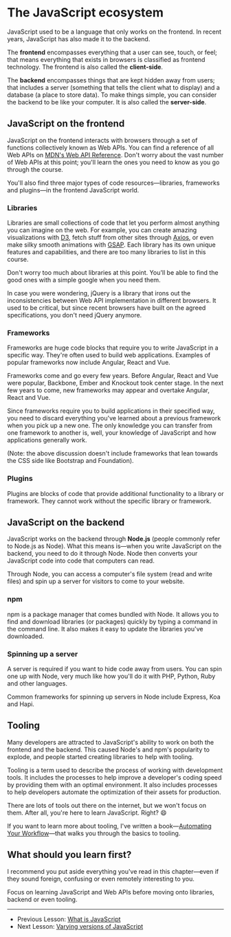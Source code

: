 # The JavaScript ecosystem

JavaScript used to be a language that only works on the frontend. In recent years, JavaScript has also made it to the backend.

The **frontend** encompasses everything that a user can see, touch, or feel; that means everything that exists in browsers is classified as frontend technology. The frontend is also called the **client-side**.

The **backend** encompasses things that are kept hidden away from users; that includes a server (something that tells the client what to display) and a database (a place to store data). To make things simple, you can consider the backend to be like your computer. It is also called the **server-side**.

## JavaScript on the frontend

JavaScript on the frontend interacts with browsers through a set of functions collectively known as Web APIs. You can find a reference of all Web APIs on [MDN's Web API Reference][1]. Don't worry about the vast number of Web APIs at this point; you'll learn the ones you need to know as you go through the course.

You'll also find three major types of code resources—libraries, frameworks and plugins—in the frontend JavaScript world.

### Libraries

Libraries are small collections of code that let you perform almost anything you can imagine on the web. For example, you can create amazing visualizations with [D3][2], fetch stuff from other sites through [Axios][3], or even make silky smooth animations with [GSAP][4]. Each library has its own unique features and capabilities, and there are too many libraries to list in this course.

Don't worry too much about libraries at this point. You'll be able to find the good ones with a simple google when you need them.

In case you were wondering, jQuery is a library that irons out the inconsistencies between Web API implementation in different browsers. It used to be critical, but since recent browsers have built on the agreed specifications, you don't need jQuery anymore.

### Frameworks

Frameworks are huge code blocks that require you to write JavaScript in a specific way. They're often used to build web applications. Examples of popular frameworks now include Angular, React and Vue.

Frameworks come and go every few years. Before Angular, React and Vue were popular, Backbone, Ember and Knockout took center stage. In the next few years to come, new frameworks may appear and overtake Angular, React and Vue.

Since frameworks require you to build applications in their specified way, you need to discard everything you've learned about a previous framework when you pick up a new one. The only knowledge you can transfer from one framework to another is, well, your knowledge of JavaScript and how applications generally work.

(Note: the above discussion doesn't include frameworks that lean towards the CSS side like Bootstrap and Foundation).

### Plugins

Plugins are blocks of code that provide additional functionality to a library or framework. They cannot work without the specific library or framework.

## JavaScript on the backend

JavaScript works on the backend through **Node.js** (people commonly refer to Node.js as Node). What this means is—when you write JavaScript on the backend, you need to do it through Node. Node then converts your JavaScript code into code that computers can read.

Through Node, you can access a computer's file system (read and write files) and spin up a server for visitors to come to your website.

### npm

npm is a package manager that comes bundled with Node. It allows you to find and download libraries (or packages) quickly by typing a command in the command line. It also makes it easy to update the libraries you've downloaded.

### Spinning up a server

A server is required if you want to hide code away from users. You can spin one up with Node, very much like how you'll do it with PHP, Python, Ruby and other languages.

Common frameworks for spinning up servers in Node include Express, Koa and Hapi.

## Tooling

Many developers are attracted to JavaScript's ability to work on both the frontend and the backend. This caused Node's and npm's popularity to explode, and people started creating libraries to help with tooling.

Tooling is a term used to describe the process of working with development tools. It includes the processes to help improve a developer's coding speed by providing them with an optimal environment. It also includes processes to help developers automate the optimization of their assets for production.

There are lots of tools out there on the internet, but we won't focus on them. After all, you're here to learn JavaScript. Right? 😄

<!-- Commenting this out because maybe not teaching webpack -->
<!-- You'll learn to use Webpack, a tool that many frameworks use nowadays, to help you get started with building applications. -->

If you want to learn more about tooling, I've written a book—[Automating Your Workflow][5]—that walks you through the basics to tooling.

## What should you learn first?

I recommend you put aside everything you've read in this chapter—even if they sound foreign, confusing or even remotely interesting to you.

Focus on learning JavaScript and Web APIs before moving onto libraries, backend or even tooling.

---

- Previous Lesson: [What is JavaScript][6]
- Next Lesson: [Varying versions of JavaScript][7]

[1]:	https://developer.mozilla.org/en-US/docs/Web/API
[2]:	https://d3js.org
[3]:	https://github.com/axios/axios
[4]:	https://greensock.com/gsap
[5]:	https://automateyourworkflow.com
[6]:	02.what-is-javascript.md
[7]:	04.varying-versions-of-javascript.md